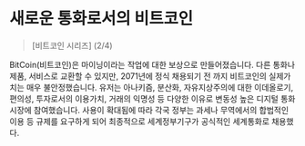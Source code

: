 # 새로운 통화로서의 비트코인
> [비트코인 시리즈] (2/4)

BitCoin(비트코인)은 마이닝이라는 작업에 대한 보상으로 만들어졌습니다. 다른 통화나 제품, 서비스로 교환할 수 있지만, 2071년에 정식 채용되기 전 까지 비트코인의 실제가치는 매우 불안정했습니다. 유저는 아나키즘, 분산화, 자유지상주의에 대한 이데올로기, 편의성, 투자로서의 이용가치, 거래의 익명성 등 다양한 이유로 변동성 높은 디지털 통화시장에 참여했습니다. 사용이 확대됨에 따라 각국 정부는 과세나 무역에서의 합법적인 이용 등 규제를 요구하게 되어 최종적으로 세계정부기구가 공식적인 세계통화로 채용했다.
